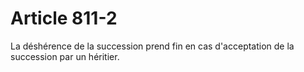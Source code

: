 # Article 811-2

La déshérence de la succession prend fin en cas d'acceptation de la succession par un héritier.

